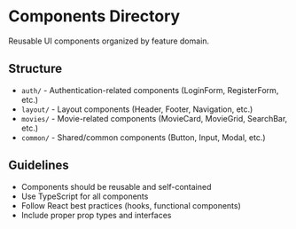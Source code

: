# Components Directory

Reusable UI components organized by feature domain.

## Structure

- `auth/` - Authentication-related components (LoginForm, RegisterForm, etc.)
- `layout/` - Layout components (Header, Footer, Navigation, etc.)
- `movies/` - Movie-related components (MovieCard, MovieGrid, SearchBar, etc.)
- `common/` - Shared/common components (Button, Input, Modal, etc.)

## Guidelines

- Components should be reusable and self-contained
- Use TypeScript for all components
- Follow React best practices (hooks, functional components)
- Include proper prop types and interfaces
